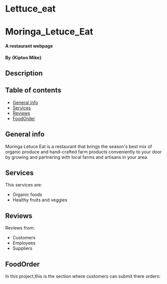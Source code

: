 # Lettuce_eat
# Moringa_Letuce_Eat
#### A restaurant webpage
#### By **{Kiptoo Mike}**
## Description

## Table of contents
* [General info](#general-info)
* [Services](#services)
* [Reviews](#reviews)
* [FoodOrder](#foodorder)

## General info
Moringa Letuce Eat is a restaurant that brings the season's best mix of organic produce and hand-crafted farm products conveniently to your door by growing and partnering with local farms and artisans in your area.
	
## Services
This services are:
* Organic foods
* Healthy fruits and veggies

## Reviews
Reviews from:
* Customers
* Employees
* Suppliers
	
## FoodOrder
In this project,this is the section where customers can submit there orders:
